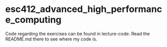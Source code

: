 # esc412_advanced_high_performance_computing

Code regarding the exercises can be found in lecture<week>-code.
Read the README.md there to see where my code is.
